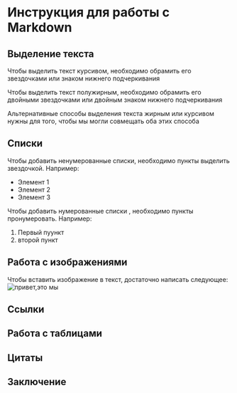 # Инструкция для работы с Markdown

## Выделение текста

Чтобы выделить текст курсивом, необходимо обрамить его звездочками или знаком нижнего подчеркивания

Чтобы выделить текст полужирным, необходимо обрамить его двойными звездочками или двойным знаком нижнего подчеркивания

Альтернативные способы выделения текста жирным или курсивом нужны для того, чтобы мы могли совмещать оба этих способа

## Списки

Чтобы добавить ненумерованные списки, необходимо пункты выделить звездочкой. Например:
* Элемент 1
* Элемент 2
* Элемент 3

Чтобы добавить нумерованные списки , необходимо пункты пронумеровать. Например:
1. Первый пуункт
2. второй пункт

## Работа с изображениями

Чтобы вставить изображение в текст, достаточно написать следующее: ![привет,это мы](%D0%9C%D1%8B.jpg)

## Ссылки

## Работа с таблицами

## Цитаты

## Заключение